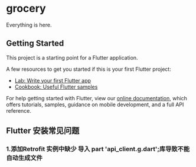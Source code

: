 # grocery

Everything is here.

## Getting Started

This project is a starting point for a Flutter application.

A few resources to get you started if this is your first Flutter project:

- [Lab: Write your first Flutter app](https://flutter.dev/docs/get-started/codelab)
- [Cookbook: Useful Flutter samples](https://flutter.dev/docs/cookbook)

For help getting started with Flutter, view our
[online documentation](https://flutter.dev/docs), which offers tutorials,
samples, guidance on mobile development, and a full API reference.

## Flutter 安装常见问题
### 1.添加Retrofit 实例中缺少 导入 part 'api_client.g.dart';库导致不能自动生成文件